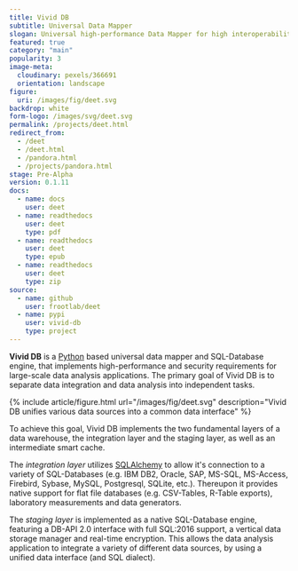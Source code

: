 ```yaml
---
title: Vivid DB
subtitle: Universal Data Mapper
slogan: Universal high-performance Data Mapper for high interoperability
featured: true
category: "main"
popularity: 3
image-meta:
  cloudinary: pexels/366691
  orientation: landscape
figure:
  uri: /images/fig/deet.svg
backdrop: white
form-logo: /images/svg/deet.svg
permalink: /projects/deet.html
redirect_from:
  - /deet
  - /deet.html
  - /pandora.html
  - /projects/pandora.html
stage: Pre-Alpha
version: 0.1.11
docs:
  - name: docs
    user: deet
  - name: readthedocs
    user: deet
    type: pdf
  - name: readthedocs
    user: deet
    type: epub
  - name: readthedocs
    user: deet
    type: zip
source:
  - name: github
    user: frootlab/deet
  - name: pypi
    user: vivid-db
    type: project
---
```


**Vivid DB** is a [Python](https://www.python.org/) based universal data mapper
and SQL-Database engine, that implements high-performance and security
requirements for large-scale data analysis applications. The primary goal of
Vivid DB is to separate data integration and data analysis into independent
tasks.

{% include article/figure.html url="/images/fig/deet.svg"
  description="Vivid DB unifies various data sources into a common data
  interface" %}

To achieve this goal, Vivid DB implements the two fundamental layers of a data
warehouse, the integration layer and the staging layer, as well as an
intermediate smart cache.

The *integration layer* utilizes [SQLAlchemy](https://www.sqlalchemy.org) to
allow it\'s connection to a variety of SQL-Databases (e.g. IBM DB2, Oracle, SAP,
MS-SQL, MS-Access, Firebird, Sybase, MySQL, Postgresql, SQLite, etc.). Thereupon
it provides native support for flat file databases (e.g. CSV-Tables, R-Table
exports), laboratory measurements and data generators.

The *staging layer* is implemented as a native SQL-Database engine, featuring a
DB-API 2.0 interface with full SQL:2016 support, a vertical data storage manager
and real-time encryption. This allows the data analysis application to integrate
a variety of different data sources, by using a unified data interface (and SQL
dialect).
